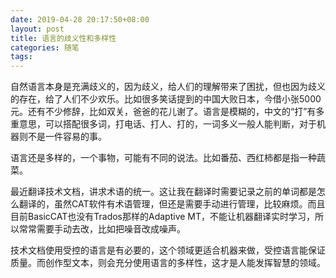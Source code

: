 ```yaml
---
date: 2019-04-28 20:17:50+08:00
layout: post
title: 语言的歧义性和多样性
categories: 随笔
tags: 
---
```


自然语言本身是充满歧义的，因为歧义，给人们的理解带来了困扰，但也因为歧义的存在，给了人们不少欢乐。比如很多笑话提到的中国大败日本，今借小张5000元。还有不少修辞，比如双关，爸爸的花儿谢了。语言是模糊的，中文的“打”有多重意思，可以搭配很多词，打电话、打人、打的，一词多义一般人能判断，对于机器则不是一件容易的事。

语言还是多样的，一个事物，可能有不同的说法。比如番茄、西红柿都是指一种蔬菜。

最近翻译技术文档，讲求术语的统一。这让我在翻译时需要记录之前的单词都是怎么翻译的，虽然CAT软件有术语管理，但还是需要手动进行管理，比较麻烦。而且目前BasicCAT也没有Trados那样的Adaptive MT，不能让机器翻译实时学习，所以常常需要手动去改，比如把噪音改成噪声。

技术文档使用受控的语言是有必要的，这个领域更适合机器来做，受控语言能保证质量。而创作型文本，则会充分使用语言的多样性，这才是人能发挥智慧的领域。


